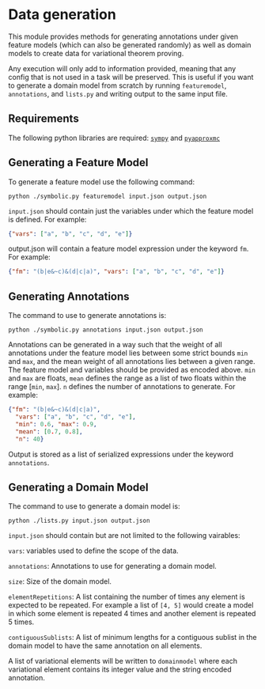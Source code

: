 # Data generation
This module provides methods for generating annotations under given feature models (which can also be generated randomly) as well as domain models to create data for variational theorem proving.

Any execution will only add to information provided, meaning that any config that is not used in a task will be preserved. This is useful if you want to generate a domain model from scratch by running `featuremodel`, `annotations`, and `lists.py` and writing output to the same input file.

## Requirements
The following python libraries are required:
[`sympy`](https://www.sympy.org/en/index.html) and [`pyapproxmc`](https://pypi.org/project/pyapproxmc/)

## Generating a Feature Model
To generate a feature model use the following command:
```
python ./symbolic.py featuremodel input.json output.json
```

`input.json` should contain just the variables under which the feature model is defined. For example:
```json
{"vars": ["a", "b", "c", "d", "e"]}
```

output.json will contain a feature model expression under the keyword `fm`. For example:
```json
{"fm": "(b|e&~c)&(d|c|a)", "vars": ["a", "b", "c", "d", "e"]}
```

## Generating Annotations

The command to use to generate annotations is:

```
python ./symbolic.py annotations input.json output.json
```
Annotations can be generated in a way such that the weight of all annotations under the feature model lies between some strict bounds `min` and `max`, and the mean weight of all annotations lies between a given range.
The feature model and variables should be provided as encoded above. `min` and `max` are floats, `mean` defines the range as a list of two floats within the range [`min`, `max`]. `n` defines the number of annotations to generate. For example:
```json
{"fm": "(b|e&~c)&(d|c|a)", 
  "vars": ["a", "b", "c", "d", "e"], 
  "min": 0.6, "max": 0.9, 
  "mean": [0.7, 0.8], 
  "n": 40}
```

Output is stored as a list of serialized expressions under the keyword `annotations`.

## Generating a Domain Model

The command to use to generate a domain model is:

```
python ./lists.py input.json output.json
```

`input.json` should contain but are not limited to the following vairables:

`vars`: variables used to define the scope of the data.

`annotations`: Annotations to use for generating a domain model.

`size`: Size of the domain model.

`elementRepetitions`: A list containing the number of times any element is expected to be repeated. 
For example a list of `[4, 5]` would create a model in which some element is repeated 4 times and another element is repeated 5 times.

`contiguousSublists`: A list of minimum lengths for a contiguous sublist in the domain model to have the same annotation on all elements.

A list of variational elements will be written to `domainmodel` where each variational element contains its integer value and the string encoded annotation.



